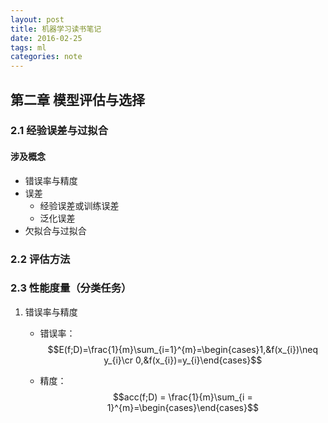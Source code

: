 ```yaml
---
layout: post
title: 机器学习读书笔记
date: 2016-02-25
tags: ml
categories: note
---
```

## 第二章 模型评估与选择
### 2.1 经验误差与过拟合
#### 涉及概念
- 错误率与精度
- 误差
    - 经验误差或训练误差
    - 泛化误差
- 欠拟合与过拟合
### 2.2 评估方法
### 2.3 性能度量（分类任务）
1. 错误率与精度  

    - 错误率：
    $$E(f;D)=\frac{1}{m}\sum_{i=1}^{m}=\begin{cases}1,&f(x_{i})\neq y_{i}\cr 0,&f(x_{i})=y_{i}\end{cases}$$

    - 精度：
    $$acc(f;D) = \frac{1}{m}\sum_{i = 1}^{m}=\begin{cases}\end{cases}$$

<script type="text/javascript" async="" src="http://cdn.bootcss.com/mathjax/2.6.1/MathJax.js?config=TeX-MML-AM_CHTML"></script>